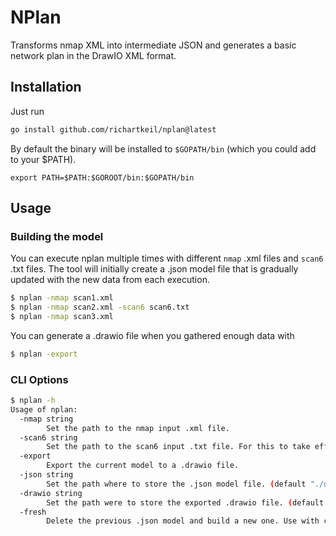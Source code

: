# NPlan

Transforms nmap XML into intermediate JSON and generates a basic network plan in the DrawIO XML format.

## Installation

Just run

```sh
go install github.com/richartkeil/nplan@latest
```

By default the binary will be installed to `$GOPATH/bin` (which you could add to your $PATH).

```
export PATH=$PATH:$GOROOT/bin:$GOPATH/bin
```

## Usage

### Building the model

You can execute nplan multiple times with different `nmap` .xml files and `scan6` .txt files. The tool will initially create a .json model file that is gradually updated with the new data from each execution.

```sh
$ nplan -nmap scan1.xml
$ nplan -nmap scan2.xml -scan6 scan6.txt
$ nplan -nmap scan3.xml
```

You can generate a .drawio file when you gathered enough data with

```sh
$ nplan -export
```

### CLI Options

```sh
$ nplan -h
Usage of nplan:
  -nmap string
    	Set the path to the nmap input .xml file.
  -scan6 string
    	Set the path to the scan6 input .txt file. For this to take effect the current model should already include MAC addresses.
  -export
    	Export the current model to a .drawio file.
  -json string
    	Set the path where to store the .json model file. (default "./dist/model.json")
  -drawio string
    	Set the path were to store the exported .drawio file. (default "./dist/plan.drawio")
  -fresh
    	Delete the previous .json model and build a new one. Use with caution.
```
